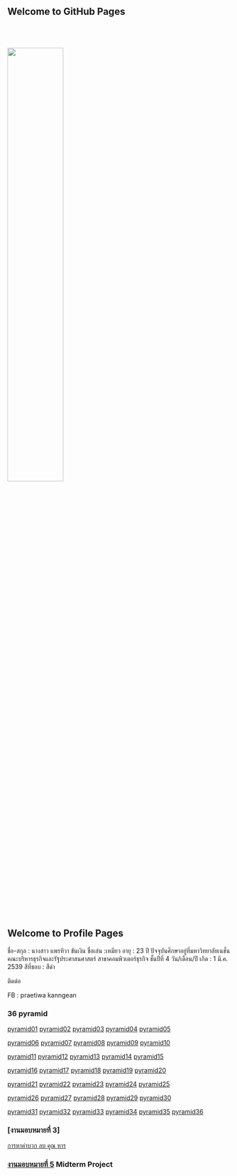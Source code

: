 ## Welcome to GitHub Pages

<html>
<meta name="viewport" content="width=device-width, initial-scale=1">
<link rel="stylesheet" href="https://www.w3schools.com/w3css/4/w3.css">
<body>
    <div class="w3-container">
        <br /> <br /> <br /> 
  <img src="fearn.jpg" class="w3-round-xxlarge" w3-center style="width:50%">
</div>
</body>
</html>


## Welcome to Profile Pages

ชื่อ-สกุล : นางสาว แพรทิวา ขันเงิน 
ชื่อเล่น :เหมียว
อายุ : 23 ปี
ปัจจุบันศึกษาอยู่ที่มหาวิทยาลัยเนชั่น
คณะบริหารธุรกิจและรัฐประศาสนศาสตร์
สาขาคอมพิวเตอร์ธุรกิจ ชั้นปีที่ 4
วัน/เดือน/ปี เกิด : 1 มี.ค. 2539
สีที่ชอบ : สีดำ


ติดต่อ

FB : praetiwa kanngean

### 36 pyramid
<a href="https://github.com/kanngean/Piramid62-JAVA-/blob/master/meaw01.java" class="button">pyramid01</a>
<a href="https://github.com/kanngean/Piramid62-JAVA-/blob/master/meaw02.java" class="button">pyramid02</a>
<a href="https://github.com/kanngean/Piramid62-JAVA-/blob/master/meaw03.java" class="button">pyramid03</a>
<a href="https://github.com/kanngean/Piramid62-JAVA-/blob/master/meaw04.java" class="button">pyramid04</a>
<a href="https://github.com/kanngean/Piramid62-JAVA-/blob/master/meaw05.java" class="button">pyramid05</a>

<a href="https://github.com/kanngean/Piramid62-JAVA-/blob/master/meaw06.java" class="button">pyramid06</a>
<a href="https://github.com/kanngean/Piramid62-JAVA-/blob/master/meaw07.java" class="button">pyramid07</a>
<a href="https://github.com/kanngean/Piramid62-JAVA-/blob/master/meaw08.java" class="button">pyramid08</a>
<a href="https://github.com/kanngean/Piramid62-JAVA-/blob/master/meaw09.java" class="button">pyramid09</a>
<a href="https://github.com/kanngean/Piramid62-JAVA-/blob/master/meaw10.java" class="button">pyramid10</a>

<a href="https://github.com/kanngean/Piramid62-JAVA-/blob/master/meaw11.java" class="button">pyramid11</a>
<a href="https://github.com/kanngean/Piramid62-JAVA-/blob/master/meaw12.java" class="button">pyramid12</a>
<a href="https://github.com/kanngean/Piramid62-JAVA-/blob/master/meaw13.java" class="button">pyramid13</a>
<a href="https://github.com/kanngean/Piramid62-JAVA-/blob/master/meaw14.java" class="button">pyramid14</a>
<a href="https://github.com/kanngean/Piramid62-JAVA-/blob/master/meaw15.java" class="button">pyramid15</a>

<a href="https://github.com/kanngean/Piramid62-JAVA-/blob/master/meaw16.java" class="button">pyramid16</a>
<a href="https://github.com/kanngean/Piramid62-JAVA-/blob/master/meaw17.java" class="button">pyramid17</a>
<a href="https://github.com/kanngean/Piramid62-JAVA-/blob/master/meaw18.java" class="button">pyramid18</a>
<a href="https://github.com/kanngean/Piramid62-JAVA-/blob/master/meaw19.java" class="button">pyramid19</a>
<a href="https://github.com/kanngean/Piramid62-JAVA-/blob/master/meaw20.java" class="button">pyramid20</a>

<a href="https://github.com/kanngean/Piramid62-JAVA-/blob/master/meaw21.java" class="button">pyramid21</a>
<a href="https://github.com/kanngean/Piramid62-JAVA-/blob/master/meaw22.java" class="button">pyramid22</a>
<a href="https://github.com/kanngean/Piramid62-JAVA-/blob/master/meaw23.java" class="button">pyramid23</a>
<a href="https://github.com/kanngean/Piramid62-JAVA-/blob/master/meaw24.java" class="button">pyramid24</a>
<a href="https://github.com/kanngean/Piramid62-JAVA-/blob/master/meaw25.java" class="button">pyramid25</a>

<a href="https://github.com/kanngean/Piramid62-JAVA-/blob/master/meaw26.java" class="button">pyramid26</a>
<a href="https://github.com/kanngean/Piramid62-JAVA-/blob/master/meaw27.java" class="button">pyramid27</a>
<a href="https://github.com/kanngean/Piramid62-JAVA-/blob/master/meaw28.java" class="button">pyramid28</a>
<a href="https://github.com/kanngean/Piramid62-JAVA-/blob/master/meaw29.java" class="button">pyramid29</a>
<a href="https://github.com/kanngean/Piramid62-JAVA-/blob/master/meaw30.java" class="button">pyramid30</a>

<a href="https://github.com/kanngean/Piramid62-JAVA-/blob/master/meaw31.java" class="button">pyramid31</a>
<a href="https://github.com/kanngean/Piramid62-JAVA-/blob/master/meaw32.java" class="button">pyramid32</a>
<a href="https://github.com/kanngean/Piramid62-JAVA-/blob/master/meaw33.java" class="button">pyramid33</a>
<a href="https://github.com/kanngean/Piramid62-JAVA-/blob/master/meaw34.java" class="button">pyramid34</a>
<a href="https://github.com/kanngean/Piramid62-JAVA-/blob/master/meaw35.java" class="button">pyramid35</a>
<a href="https://github.com/kanngean/Piramid62-JAVA-/blob/master/meaw36.java" class="button">pyramid36</a>

### [งานมอบหมายที่ 3]
<a href="https://github.com/kanngean/-JAVA-Home3/blob/master/a.java" class="button">การหาค่าบวก ลบ คูณ หาร</a>


### [งานมอบหมายที่ 5](https://github.com/suwatjanee005/midtermCpsc331) Midterm Project 

